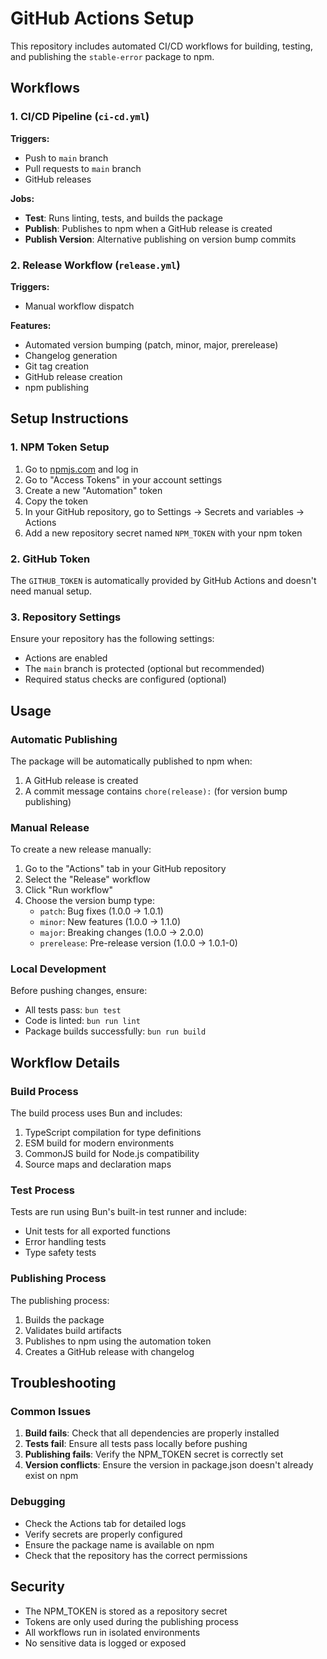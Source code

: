 # GitHub Actions Setup

This repository includes automated CI/CD workflows for building, testing, and publishing the `stable-error` package to npm.

## Workflows

### 1. CI/CD Pipeline (`ci-cd.yml`)

**Triggers:**
- Push to `main` branch
- Pull requests to `main` branch
- GitHub releases

**Jobs:**
- **Test**: Runs linting, tests, and builds the package
- **Publish**: Publishes to npm when a GitHub release is created
- **Publish Version**: Alternative publishing on version bump commits

### 2. Release Workflow (`release.yml`)

**Triggers:**
- Manual workflow dispatch

**Features:**
- Automated version bumping (patch, minor, major, prerelease)
- Changelog generation
- Git tag creation
- GitHub release creation
- npm publishing

## Setup Instructions

### 1. NPM Token Setup

1. Go to [npmjs.com](https://www.npmjs.com) and log in
2. Go to "Access Tokens" in your account settings
3. Create a new "Automation" token
4. Copy the token
5. In your GitHub repository, go to Settings → Secrets and variables → Actions
6. Add a new repository secret named `NPM_TOKEN` with your npm token

### 2. GitHub Token

The `GITHUB_TOKEN` is automatically provided by GitHub Actions and doesn't need manual setup.

### 3. Repository Settings

Ensure your repository has the following settings:
- Actions are enabled
- The `main` branch is protected (optional but recommended)
- Required status checks are configured (optional)

## Usage

### Automatic Publishing

The package will be automatically published to npm when:
1. A GitHub release is created
2. A commit message contains `chore(release):` (for version bump publishing)

### Manual Release

To create a new release manually:

1. Go to the "Actions" tab in your GitHub repository
2. Select the "Release" workflow
3. Click "Run workflow"
4. Choose the version bump type:
   - `patch`: Bug fixes (1.0.0 → 1.0.1)
   - `minor`: New features (1.0.0 → 1.1.0)
   - `major`: Breaking changes (1.0.0 → 2.0.0)
   - `prerelease`: Pre-release version (1.0.0 → 1.0.1-0)

### Local Development

Before pushing changes, ensure:
- All tests pass: `bun test`
- Code is linted: `bun run lint`
- Package builds successfully: `bun run build`

## Workflow Details

### Build Process

The build process uses Bun and includes:
1. TypeScript compilation for type definitions
2. ESM build for modern environments
3. CommonJS build for Node.js compatibility
4. Source maps and declaration maps

### Test Process

Tests are run using Bun's built-in test runner and include:
- Unit tests for all exported functions
- Error handling tests
- Type safety tests

### Publishing Process

The publishing process:
1. Builds the package
2. Validates build artifacts
3. Publishes to npm using the automation token
4. Creates a GitHub release with changelog

## Troubleshooting

### Common Issues

1. **Build fails**: Check that all dependencies are properly installed
2. **Tests fail**: Ensure all tests pass locally before pushing
3. **Publishing fails**: Verify the NPM_TOKEN secret is correctly set
4. **Version conflicts**: Ensure the version in package.json doesn't already exist on npm

### Debugging

- Check the Actions tab for detailed logs
- Verify secrets are properly configured
- Ensure the package name is available on npm
- Check that the repository has the correct permissions

## Security

- The NPM_TOKEN is stored as a repository secret
- Tokens are only used during the publishing process
- All workflows run in isolated environments
- No sensitive data is logged or exposed
